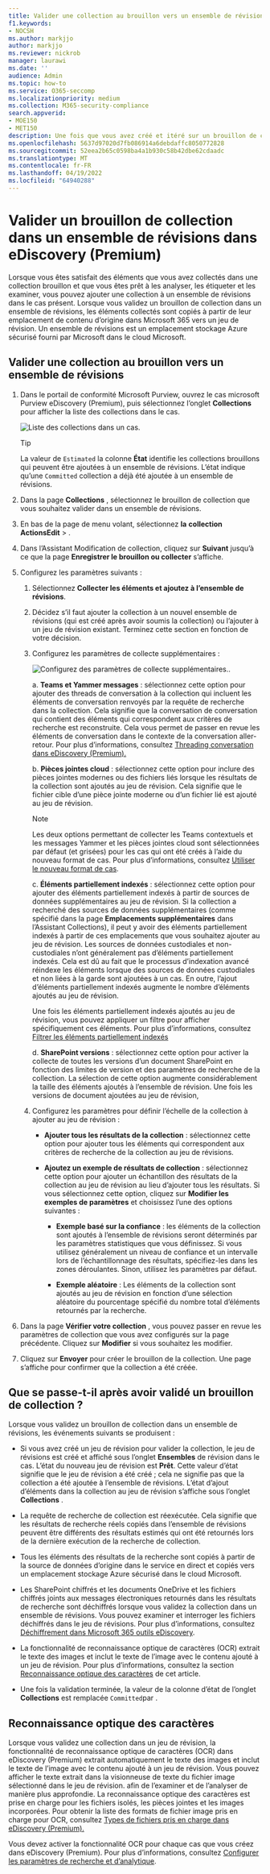 ```yaml
---
title: Valider une collection au brouillon vers un ensemble de révisions
f1.keywords:
- NOCSH
ms.author: markjjo
author: markjjo
ms.reviewer: nickrob
manager: laurawi
ms.date: ''
audience: Admin
ms.topic: how-to
ms.service: O365-seccomp
ms.localizationpriority: medium
ms.collection: M365-security-compliance
search.appverid:
- MOE150
- MET150
description: Une fois que vous avez créé et itéré sur un brouillon de collection, vous pouvez le valider dans un ensemble de révisions. Lorsque vous validez un brouillon de collection, les éléments collectés sont ajoutés à l’ensemble de révisions dans le cas. Une fois les éléments collectés dans l’ensemble de révisions, vous pouvez les analyser, les examiner et les exporter.
ms.openlocfilehash: 5637d97020d7fb086914a6debdaffc8050772828
ms.sourcegitcommit: 52eea2b65c0598ba4a1b930c58b42dbe62cdaadc
ms.translationtype: MT
ms.contentlocale: fr-FR
ms.lasthandoff: 04/19/2022
ms.locfileid: "64940288"
---
```

# <a name="commit-a-draft-collection-to-a-review-set-in-ediscovery-premium"></a>Valider un brouillon de collection dans un ensemble de révisions dans eDiscovery (Premium)

Lorsque vous êtes satisfait des éléments que vous avez collectés dans une collection brouillon et que vous êtes prêt à les analyser, les étiqueter et les examiner, vous pouvez ajouter une collection à un ensemble de révisions dans le cas présent. Lorsque vous validez un brouillon de collection dans un ensemble de révisions, les éléments collectés sont copiés à partir de leur emplacement de contenu d’origine dans Microsoft 365 vers un jeu de révision. Un ensemble de révisions est un emplacement stockage Azure sécurisé fourni par Microsoft dans le cloud Microsoft.

## <a name="commit-a-draft-collection-to-a-review-set"></a>Valider une collection au brouillon vers un ensemble de révisions

1. Dans le portail de conformité Microsoft Purview, ouvrez le cas microsoft Purview eDiscovery (Premium), puis sélectionnez l’onglet **Collections** pour afficher la liste des collections dans le cas.

   ![Liste des collections dans un cas.](../media/CommitDraftCollections1.png)

   > [!TIP]
   > La valeur de `Estimated` la colonne **État** identifie les collections brouillons qui peuvent être ajoutées à un ensemble de révisions. L’état indique qu’une `Committed` collection a déjà été ajoutée à un ensemble de révisions.

2. Dans la page **Collections** , sélectionnez le brouillon de collection que vous souhaitez valider dans un ensemble de révisions.

3. En bas de la page de menu volant, sélectionnez **la** **collection ActionsEdit** > .

4. Dans l’Assistant Modification de collection, cliquez sur **Suivant** jusqu’à ce que la page **Enregistrer le brouillon ou collecter** s’affiche.

5. Configurez les paramètres suivants :

   1. Sélectionnez **Collecter les éléments et ajoutez à l’ensemble de révisions**.

   2. Décidez s’il faut ajouter la collection à un nouvel ensemble de révisions (qui est créé après avoir soumis la collection) ou l’ajouter à un jeu de révision existant. Terminez cette section en fonction de votre décision.

   3. Configurez les paramètres de collecte supplémentaires :

      ![Configurez des paramètres de collecte supplémentaires.](../media/AeDAdditionalCollectionSettings.png).

       a. **Teams et Yammer messages** : sélectionnez cette option pour ajouter des threads de conversation à la collection qui incluent les éléments de conversation renvoyés par la requête de recherche dans la collection. Cela signifie que la conversation de conversation qui contient des éléments qui correspondent aux critères de recherche est reconstruite. Cela vous permet de passer en revue les éléments de conversation dans le contexte de la conversation aller-retour. Pour plus d’informations, consultez [Threading conversation dans eDiscovery (Premium).](conversation-review-sets.md)

       b. **Pièces jointes cloud** : sélectionnez cette option pour inclure des pièces jointes modernes ou des fichiers liés lorsque les résultats de la collection sont ajoutés au jeu de révision. Cela signifie que le fichier cible d’une pièce jointe moderne ou d’un fichier lié est ajouté au jeu de révision.

       > [!NOTE]
       > Les deux options permettant de collecter les Teams contextuels et les messages Yammer et les pièces jointes cloud sont sélectionnées par défaut (et grisées) pour les cas qui ont été créés à l’aide du nouveau format de cas. Pour plus d’informations, consultez [Utiliser le nouveau format de cas](advanced-ediscovery-new-case-format.md).

       c. **Éléments partiellement indexés** : sélectionnez cette option pour ajouter des éléments partiellement indexés à partir de sources de données supplémentaires au jeu de révision. Si la collection a recherché des sources de données supplémentaires (comme spécifié dans la page **Emplacements supplémentaires** dans l’Assistant Collections), il peut y avoir des éléments partiellement indexés à partir de ces emplacements que vous souhaitez ajouter au jeu de révision. Les sources de données custodiales et non-custodiales n’ont généralement pas d’éléments partiellement indexés. Cela est dû au fait que le processus d’indexation avancé réindexe les éléments lorsque des sources de données custodiales et non liées à la garde sont ajoutées à un cas. En outre, l’ajout d’éléments partiellement indexés augmente le nombre d’éléments ajoutés au jeu de révision. <p> Une fois les éléments partiellement indexés ajoutés au jeu de révision, vous pouvez appliquer un filtre pour afficher spécifiquement ces éléments. Pour plus d’informations, consultez [Filtrer les éléments partiellement indexés](review-set-search.md#filter-partially-indexed-items)

      d. **SharePoint versions** : sélectionnez cette option pour activer la collecte de toutes les versions d’un document SharePoint en fonction des limites de version et des paramètres de recherche de la collection. La sélection de cette option augmente considérablement la taille des éléments ajoutés à l’ensemble de révision. Une fois les versions de document ajoutées au jeu de révision, 

   4. Configurez les paramètres pour définir l’échelle de la collection à ajouter au jeu de révision :

      - **Ajouter tous les résultats de la collection** : sélectionnez cette option pour ajouter tous les éléments qui correspondent aux critères de recherche de la collection au jeu de révisions.

      - **Ajoutez un exemple de résultats de collection** : sélectionnez cette option pour ajouter un échantillon des résultats de la collection au jeu de révision au lieu d’ajouter tous les résultats. Si vous sélectionnez cette option, cliquez sur **Modifier les exemples de paramètres** et choisissez l’une des options suivantes :

         - **Exemple basé sur la confiance** : les éléments de la collection sont ajoutés à l’ensemble de révisions seront déterminés par les paramètres statistiques que vous définissez. Si vous utilisez généralement un niveau de confiance et un intervalle lors de l’échantillonnage des résultats, spécifiez-les dans les zones déroulantes. Sinon, utilisez les paramètres par défaut.

         - **Exemple aléatoire** : Les éléments de la collection sont ajoutés au jeu de révision en fonction d’une sélection aléatoire du pourcentage spécifié du nombre total d’éléments retournés par la recherche.

6. Dans la page **Vérifier votre collection** , vous pouvez passer en revue les paramètres de collection que vous avez configurés sur la page précédente. Cliquez sur **Modifier** si vous souhaitez les modifier.

7. Cliquez sur **Envoyer** pour créer le brouillon de la collection. Une page s’affiche pour confirmer que la collection a été créée.

## <a name="what-happens-after-you-commit-a-draft-collection"></a>Que se passe-t-il après avoir validé un brouillon de collection ?

Lorsque vous validez un brouillon de collection dans un ensemble de révisions, les événements suivants se produisent :

- Si vous avez créé un jeu de révision pour valider la collection, le jeu de révisions est créé et affiché sous l’onglet **Ensembles** de révision dans le cas. L’état du nouveau jeu de révision est **Prêt**. Cette valeur d’état signifie que le jeu de révision a été créé ; cela ne signifie pas que la collection a été ajoutée à l’ensemble de révisions. L’état d’ajout d’éléments dans la collection au jeu de révision s’affiche sous l’onglet **Collections** .

- La requête de recherche de collection est réexécutée. Cela signifie que les résultats de recherche réels copiés dans l’ensemble de révisions peuvent être différents des résultats estimés qui ont été retournés lors de la dernière exécution de la recherche de collection.

- Tous les éléments des résultats de la recherche sont copiés à partir de la source de données d’origine dans le service en direct et copiés vers un emplacement stockage Azure sécurisé dans le cloud Microsoft.

- Les SharePoint chiffrés et les documents OneDrive et les fichiers chiffrés joints aux messages électroniques retournés dans les résultats de recherche sont déchiffrés lorsque vous validez la collection dans un ensemble de révisions. Vous pouvez examiner et interroger les fichiers déchiffrés dans le jeu de révisions. Pour plus d’informations, consultez [Déchiffrement dans Microsoft 365 outils eDiscovery](ediscovery-decryption.md).

- La fonctionnalité de reconnaissance optique de caractères (OCR) extrait le texte des images et inclut le texte de l’image avec le contenu ajouté à un jeu de révision. Pour plus d’informations, consultez la section [Reconnaissance optique des caractères](#optical-character-recognition) de cet article.

- Une fois la validation terminée, la valeur de la colonne d’état de l’onglet **Collections** est remplacée `Committed`par .

## <a name="optical-character-recognition"></a>Reconnaissance optique des caractères

Lorsque vous validez une collection dans un jeu de révision, la fonctionnalité de reconnaissance optique de caractères (OCR) dans eDiscovery (Premium) extrait automatiquement le texte des images et inclut le texte de l’image avec le contenu ajouté à un jeu de révision. Vous pouvez afficher le texte extrait dans la visionneuse de texte du fichier image sélectionné dans le jeu de révision. afin de l’examiner et de l’analyser de manière plus approfondie. La reconnaissance optique des caractères est prise en charge pour les fichiers isolés, les pièces jointes et les images incorporées. Pour obtenir la liste des formats de fichier image pris en charge pour OCR, consultez [Types de fichiers pris en charge dans eDiscovery (Premium).](supported-filetypes-ediscovery20.md#image)

Vous devez activer la fonctionnalité OCR pour chaque cas que vous créez dans eDiscovery (Premium). Pour plus d’informations, consultez [Configurer les paramètres de recherche et d’analytique](configure-search-and-analytics-settings-in-advanced-ediscovery.md#optical-character-recognition-ocr).

